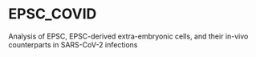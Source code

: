 # EPSC_COVID
Analysis of EPSC, EPSC-derived extra-embryonic cells, and their in-vivo counterparts in SARS-CoV-2 infections
